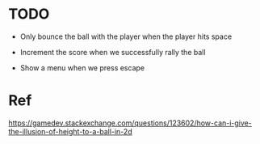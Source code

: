 # TODO

- Only bounce the ball with the player when the player hits space

- Increment the score when we successfully rally the ball

- Show a menu when we press escape

# Ref

https://gamedev.stackexchange.com/questions/123602/how-can-i-give-the-illusion-of-height-to-a-ball-in-2d
